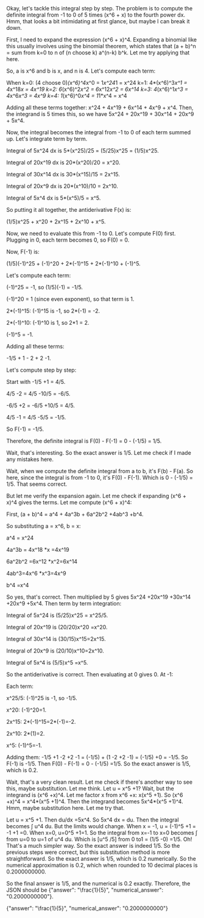 <think>
Okay, let's tackle this integral step by step. The problem is to compute the definite integral from -1 to 0 of 5 times (x^6 + x) to the fourth power dx. Hmm, that looks a bit intimidating at first glance, but maybe I can break it down.

First, I need to expand the expression (x^6 + x)^4. Expanding a binomial like this usually involves using the binomial theorem, which states that (a + b)^n = sum from k=0 to n of (n choose k) a^(n-k) b^k. Let me try applying that here.

So, a is x^6 and b is x, and n is 4. Let's compute each term:

When k=0: (4 choose 0)*(x^6)^4*x^0 = 1*x^24*1 = x^24
k=1: 4*(x^6)^3*x^1 = 4*x^18*x = 4x^19
k=2: 6*(x^6)^2*x^2 = 6*x^12*x^2 = 6x^14
k=3: 4*(x^6)^1*x^3 = 4*x^6*x^3 = 4x^9
k=4: 1*(x^6)^0*x^4 = 1*1*x^4 = x^4

Adding all these terms together: x^24 + 4x^19 + 6x^14 + 4x^9 + x^4. Then, the integrand is 5 times this, so we have 5x^24 + 20x^19 + 30x^14 + 20x^9 + 5x^4.

Now, the integral becomes the integral from -1 to 0 of each term summed up. Let's integrate term by term.

Integral of 5x^24 dx is 5*(x^25)/25 = (5/25)x^25 = (1/5)x^25.

Integral of 20x^19 dx is 20*(x^20)/20 = x^20.

Integral of 30x^14 dx is 30*(x^15)/15 = 2x^15.

Integral of 20x^9 dx is 20*(x^10)/10 = 2x^10.

Integral of 5x^4 dx is 5*(x^5)/5 = x^5.

So putting it all together, the antiderivative F(x) is:

(1/5)x^25 + x^20 + 2x^15 + 2x^10 + x^5.

Now, we need to evaluate this from -1 to 0. Let's compute F(0) first. Plugging in 0, each term becomes 0, so F(0) = 0.

Now, F(-1) is:

(1/5)(-1)^25 + (-1)^20 + 2*(-1)^15 + 2*(-1)^10 + (-1)^5.

Let's compute each term:

(-1)^25 = -1, so (1/5)(-1) = -1/5.

(-1)^20 = 1 (since even exponent), so that term is 1.

2*(-1)^15: (-1)^15 is -1, so 2*(-1) = -2.

2*(-1)^10: (-1)^10 is 1, so 2*1 = 2.

(-1)^5 = -1.

Adding all these terms:

-1/5 + 1 - 2 + 2 -1.

Let's compute step by step:

Start with -1/5 +1 = 4/5.

4/5 -2 = 4/5 -10/5 = -6/5.

-6/5 +2 = -6/5 +10/5 = 4/5.

4/5 -1 = 4/5 -5/5 = -1/5.

So F(-1) = -1/5.

Therefore, the definite integral is F(0) - F(-1) = 0 - (-1/5) = 1/5.

Wait, that's interesting. So the exact answer is 1/5. Let me check if I made any mistakes here.

Wait, when we compute the definite integral from a to b, it's F(b) - F(a). So here, since the integral is from -1 to 0, it's F(0) - F(-1). Which is 0 - (-1/5) = 1/5. That seems correct.

But let me verify the expansion again. Let me check if expanding (x^6 + x)^4 gives the terms. Let me compute (x^6 + x)^4:

First, (a + b)^4 = a^4 + 4a^3b + 6a^2b^2 +4ab^3 +b^4.

So substituting a = x^6, b = x:

a^4 = x^24

4a^3b = 4x^18 *x =4x^19

6a^2b^2 =6x^12 *x^2=6x^14

4ab^3=4x^6 *x^3=4x^9

b^4 =x^4

So yes, that's correct. Then multiplied by 5 gives 5x^24 +20x^19 +30x^14 +20x^9 +5x^4. Then term by term integration:

Integral of 5x^24 is (5/25)x^25 = x^25/5.

Integral of 20x^19 is (20/20)x^20 =x^20.

Integral of 30x^14 is (30/15)x^15=2x^15.

Integral of 20x^9 is (20/10)x^10=2x^10.

Integral of 5x^4 is (5/5)x^5 =x^5.

So the antiderivative is correct. Then evaluating at 0 gives 0. At -1:

Each term:

x^25/5: (-1)^25 is -1, so -1/5.

x^20: (-1)^20=1.

2x^15: 2*(-1)^15=2*(-1)=-2.

2x^10: 2*(1)=2.

x^5: (-1)^5=-1.

Adding them: -1/5 +1 -2 +2 -1 = (-1/5) + (1 -2 +2 -1) = (-1/5) +0 = -1/5. So F(-1) is -1/5. Then F(0) - F(-1) = 0 - (-1/5) =1/5. So the exact answer is 1/5, which is 0.2.

Wait, that's a very clean result. Let me check if there's another way to see this, maybe substitution. Let me think. Let u = x^5 +1? Wait, but the integrand is (x^6 +x)^4. Let me factor x from x^6 +x: x(x^5 +1). So (x^6 +x)^4 = x^4*(x^5 +1)^4. Then the integrand becomes 5x^4*(x^5 +1)^4. Hmm, maybe substitution here. Let me try that.

Let u = x^5 +1. Then du/dx =5x^4. So 5x^4 dx = du. Then the integral becomes ∫ u^4 du. But the limits would change. When x = -1, u = (-1)^5 +1 = -1 +1 =0. When x=0, u=0^5 +1=1. So the integral from x=-1 to x=0 becomes ∫ from u=0 to u=1 of u^4 du. Which is [u^5 /5] from 0 to1 = (1/5 -0) =1/5. Oh! That's a much simpler way. So the exact answer is indeed 1/5. So the previous steps were correct, but this substitution method is more straightforward. So the exact answer is 1/5, which is 0.2 numerically. So the numerical approximation is 0.2, which when rounded to 10 decimal places is 0.2000000000.

So the final answer is 1/5, and the numerical is 0.2 exactly. Therefore, the JSON should be {"answer": "\frac{1}{5}", "numerical_answer": "0.2000000000"}.
</think>

{"answer": "\\frac{1}{5}", "numerical_answer": "0.2000000000"}